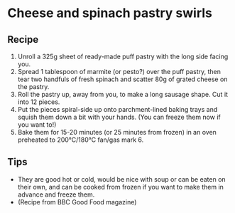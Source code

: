 # Cheese and spinach pastry swirls

## Recipe

1. Unroll a 325g sheet of ready-made puff pastry with the long side facing you.
2. Spread 1 tablespoon of marmite (or pesto?) over the puff pastry, then tear two handfuls of fresh spinach and scatter 80g of grated cheese on the pastry.
3. Roll the pastry up, away from you, to make a long sausage shape. Cut it into 12 pieces.
4. Put the pieces spiral-side up onto parchment-lined baking trays and squish them down a bit with your hands. (You can freeze them now if you want to!)
5. Bake them for 15-20 minutes (or 25 minutes from frozen) in an oven preheated to 200°C/180°C fan/gas mark 6.

## Tips

- They are good hot or cold, would be nice with soup or can be eaten on their own, and can be cooked from frozen if you want to make them in advance and freeze them.
- (Recipe from BBC Good Food magazine)
